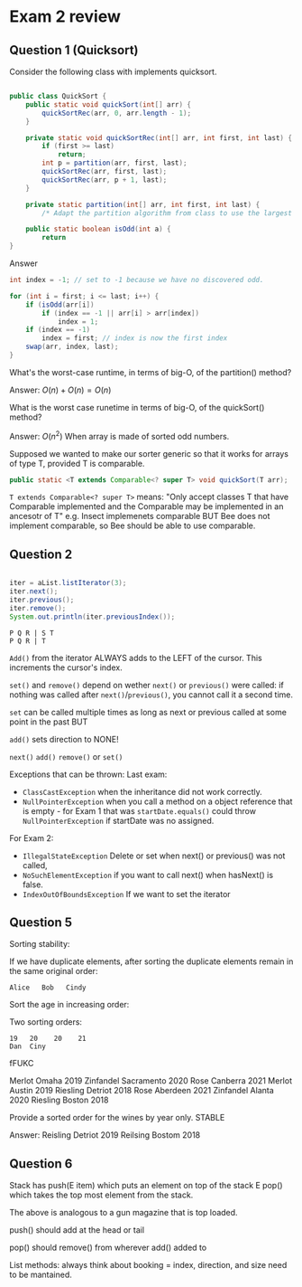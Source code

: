 # Exam 2 review

## Question 1 (Quicksort)

Consider the following class with implements quicksort.

```java

public class QuickSort {
    public static void quickSort(int[] arr) {
        quickSortRec(arr, 0, arr.length - 1);
    }

    private static void quickSortRec(int[] arr, int first, int last) {
        if (first >= last)
            return;
        int p = partition(arr, first, last);
        quickSortRec(arr, first, last);
        quickSortRec(arr, p + 1, last);
    }

    private static partition(int[] arr, int first, int last) {
        /* Adapt the partition algorithm from class to use the largest odd element */

    public static boolean isOdd(int a) {
        return 
}
```

Answer

```java
int index = -1; // set to -1 because we have no discovered odd.

for (int i = first; i <= last; i++) {
    if (isOdd(arr[i])
        if (index == -1 || arr[i] > arr[index])
            index = 1;
    if (index == -1)
        index = first; // index is now the first index
    swap(arr, index, last);
}
```

What's the worst-case runtime, in terms of big-O, of the partition() method?

Answer: $O(n) + O(n) = O(n)$

What is the worst case runetime in terms of big-O, of the quickSort() method?

Answer: $O(n^2)$ When array is made of sorted odd numbers.

Supposed we wanted to make our sorter generic so that it works for arrays of type T, provided T is comparable.

```java
public static <T extends Comparable<? super T> void quickSort(T arr);
```

`T extends Comparable<? super T>` means:
"Only accept classes T that have Comparable implemented and the Comparable may be implemented in an ancesotr of T"
e.g. Insect implemenets comparable BUT Bee does not implement comparable, so Bee should be able to use comparable.

## Question 2

```java

iter = aList.listIterator(3);
iter.next();
iter.previous();
iter.remove();
System.out.println(iter.previousIndex());
```

```
P Q R | S T
P Q R | T
```

`Add()` from the iterator ALWAYS adds to the LEFT of the cursor.
This increments the cursor's index.

`set()` and `remove()` depend on wether `next()` or `previous()` were called:
if nothing was called after `next()`/`previous()`, you cannot call it a second time.

`set` can be called multiple times as long as next or previous called at some point in the past BUT

`add()` sets direction to NONE!

`next()`
`add()` 
`remove()` or `set()`

Exceptions that can be thrown:
Last exam:
* `ClassCastException` when the inheritance did not work correctly.
* `NullPointerException` when you call a method on a object reference that is empty - for Exam 1 that was `startDate.equals()` could throw `NullPointerException` if startDate was no assigned.

For Exam 2:
* `IllegalStateException` Delete or set when next() or previous() was not called,
* `NoSuchElementException` if you want to call next() when hasNext() is false.
* `IndexOutOfBoundsException` If we want to set the iterator

## Question 5

Sorting stability:

If we have duplicate elements, after sorting the duplicate elements remain in the same original order:

```
Alice   Bob   Cindy   
```


Sort the age in increasing order:

Two sorting orders:

```
19   20    20    21
Dan  Ciny 
```

fFUKC 

Merlot Omaha 2019
Zinfandel Sacramento 2020
Rose Canberra 2021
Merlot Austin 2019
Riesling Detriot 2018
Rose Aberdeen 2021
Zinfandel Alanta 2020
Riesling Boston 2018

Provide a sorted order for the wines by year only. STABLE

Answer:
Reisling Detriot 2019
Reilsing Bostom 2018

## Question 6

Stack has push(E item) which puts an element on top of the stack
E pop() which takes the top most element from the stack.

The above is analogous to a gun magazine that is top loaded.

push() should add at the head or tail

pop() should remove() from wherever add() added to

List methods: always think about booking = index, direction, and size need to be mantained.